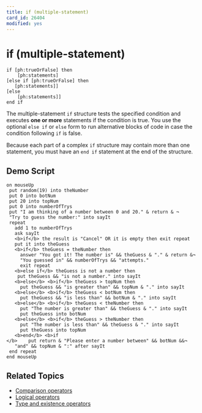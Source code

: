 ```yaml
---
title: if (multiple-statement)
card_id: 26404
modified: yes
---
```


# if (multiple-statement)

```
if [ph:trueOrFalse] then
    [ph:statements]
[else if [ph:trueOrFalse] then
   [ph:statements]]
[else
    [ph:statements]]
end if
```

The multiple-statement `if` structure tests the specified condition and executes <b>one or more</b> statements if the condition is true. You use the optional `else if` or `else` form to run alternative blocks of code in case the  condition following `if` is false.

Because each part of a complex `if` structure may contain more than one statement, you must have an `end if` statement at the end of the structure.

## Demo Script

```
on mouseUp
 put random(19) into theNumber
 put 0 into botNum
 put 20 into topNum
 put 0 into numberOfTrys
 put "I am thinking of a number between 0 and 20." & return & ¬
 "Try to guess the number:" into sayIt
 repeat
   add 1 to numberOfTrys
   ask sayIt
   <b>if</b> the result is "Cancel" OR it is empty then exit repeat
   put it into theGuess
   <b>if</b> theGuess = theNumber then
     answer "You got it! The number is" && theGuess & "." & return &¬
     "You guessed in" && numberOfTrys && "attempts."
     exit repeat
   <b>else if</b> theGuess is not a number then
    put theGuess && "is not a number." into sayIt
   <b>else</b> <b>if</b> theGuess > topNum then
     put theGuess && "is greater than" && topNum & "." into sayIt
   <b>else</b> <b>if</b> theGuess < botNum then
     put theGuess && "is less than" && botNum & "." into sayIt
   <b>else</b> <b>if</b> theGuess < theNumber then
     put "The number is greater than" && theGuess & "." into sayIt
     put theGuess into botNum
   <b>else</b> <b>if</b> theGuess > theNumber then
     put "The number is less than" && theGuess & "." into sayIt
     put theGuess into topNum
   <b>end</b> <b>if
</b>    put return & "Please enter a number between" && botNum &&¬
   "and" && topNum & ":" after sayIt
 end repeat
end mouseUp
```

## Related Topics

* [Comparison operators](/HyperTalkReference/operatorsandconstants/Comparison-operators)
* [Logical operators](/HyperTalkReference/operatorsandconstants/Logical-operators)
* [Type and existence operators](/HyperTalkReference/operatorsandconstants/Type-and-existence-operators)
